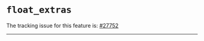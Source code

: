 # `float_extras`

The tracking issue for this feature is: [#27752]

[#27752]: https://github.com/rust-lang/rust/issues/27752

------------------------

